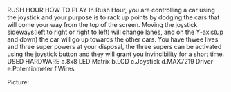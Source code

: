 RUSH HOUR
HOW TO PLAY
 In Rush Hour, you are controlling a car using the joystick and your purpose is to rack up points by dodging the cars that will come your
way from the top of the screen. Moving the joystick sideways(left to right or right to left) will change lanes, and on the Y-axis(up and 
down) the car will go up towards the other cars. You have thwee lives and three super powers at your disposal, the three supers can be
activated using the joystick button and they will grant you invincibility for a short time.
USED HARDWARE
a.8x8 LED Matrix
b.LCD
c.Joystick
d.MAX7219 Driver
e.Potentiometer
f.Wires


Picture: 
